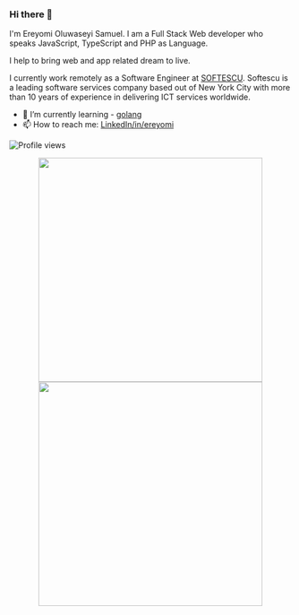 ### Hi there 👋
I'm Ereyomi Oluwaseyi Samuel. I am a Full Stack Web developer who speaks JavaScript, TypeScript and PHP as Language.

I help to bring web and app related dream to live.

I currently work remotely as a Software Engineer at [SOFTESCU](http://softescu.com/). Softescu is a leading software services company based out of New York City with more than 10 years of experience in delivering ICT services worldwide. 

- 🌱 I’m currently learning - [golang](https://golang.org/)
- 📫 How to reach me: [LinkedIn/in/ereyomi](https://linkedin.com/in/ereyomi/)

![Profile views](https://gpvc.arturio.dev/ereyomi)

<p align = "center">
  <img src = "https://github-readme-stats.vercel.app/api?username=ereyomi&show_icons=true&theme=bear" width = 400>
  <img src = "https://github-readme-streak-stats.herokuapp.com?user=ereyomi&theme=dark&hide_border=true" width = 400>
</p>



<!--
**ereyomi/ereyomi** is a ✨ _special_ ✨ repository because its `README.md` (this file) appears on your GitHub profile.

Here are some ideas to get you started:

- 🔭 I’m currently working on ...
- 🌱 I’m currently learning ...
- 👯 I’m looking to collaborate on ...
- 🤔 I’m looking for help with ...
- 💬 Ask me about ...
- 📫 How to reach me: ...
- 😄 Pronouns: ...
- ⚡ Fun fact: ...
-->
